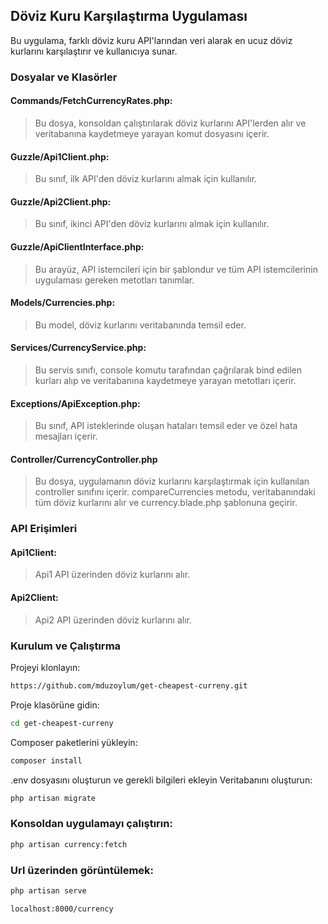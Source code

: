 
## Döviz Kuru Karşılaştırma Uygulaması
Bu uygulama, farklı döviz kuru API'larından veri alarak en ucuz döviz kurlarını karşılaştırır ve kullanıcıya sunar.

### Dosyalar ve Klasörler
#### Commands/FetchCurrencyRates.php: 
> Bu dosya, konsoldan çalıştırılarak döviz kurlarını API'lerden alır ve veritabanına kaydetmeye yarayan komut dosyasını içerir.

#### Guzzle/Api1Client.php: 
> Bu sınıf, ilk API'den döviz kurlarını almak için kullanılır.
#### Guzzle/Api2Client.php: 
> Bu sınıf, ikinci API'den döviz kurlarını almak için kullanılır.

#### Guzzle/ApiClientInterface.php:
> Bu arayüz, API istemcileri için bir şablondur ve tüm API istemcilerinin uygulaması gereken metotları tanımlar.

#### Models/Currencies.php: 
> Bu model, döviz kurlarını veritabanında temsil eder.

#### Services/CurrencyService.php: 
> Bu servis sınıfı, console komutu tarafından çağrılarak bind edilen kurları alıp ve veritabanına kaydetmeye yarayan metotları içerir.

#### Exceptions/ApiException.php:
> Bu sınıf, API isteklerinde oluşan hataları temsil eder ve özel hata mesajları içerir.

#### Controller/CurrencyController.php
> Bu dosya, uygulamanın döviz kurlarını karşılaştırmak için kullanılan controller sınıfını içerir. compareCurrencies metodu, veritabanındaki tüm döviz kurlarını alır ve currency.blade.php şablonuna geçirir.

### API Erişimleri
#### Api1Client: 
> Api1 API üzerinden döviz kurlarını alır.
#### Api2Client:
> Api2 API üzerinden döviz kurlarını alır.

### Kurulum ve Çalıştırma
Projeyi klonlayın: 
```sh
https://github.com/mduzoylum/get-cheapest-curreny.git
```
Proje klasörüne gidin:
```sh
cd get-cheapest-curreny
```
Composer paketlerini yükleyin: 
```sh
composer install
```
.env dosyasını oluşturun ve gerekli bilgileri ekleyin
Veritabanını oluşturun: 
```sh
php artisan migrate
```

### Konsoldan uygulamayı çalıştırın: 
```sh
php artisan currency:fetch
```

### Url üzerinden görüntülemek:
```sh
php artisan serve
```
```http
localhost:8000/currency
```
